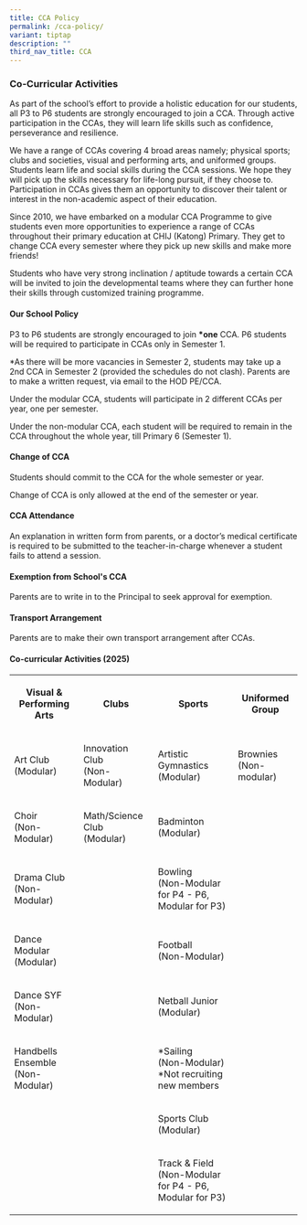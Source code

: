 ```yaml
---
title: CCA Policy
permalink: /cca-policy/
variant: tiptap
description: ""
third_nav_title: CCA
---
```

<h3>Co-Curricular Activities</h3>
<p>As part of the school’s effort to provide a holistic education for our
students, all P3 to P6 students are strongly encouraged to join a CCA.
Through active participation in the CCAs, they will learn life skills such
as confidence, perseverance and resilience.</p>
<p>We have a range of CCAs covering 4 broad areas namely; physical sports;
clubs and societies, visual and performing arts, and uniformed groups.
Students learn life and social skills during the CCA sessions. We hope
they will pick up the skills necessary for life-long pursuit, if they choose
to. Participation in CCAs gives them an opportunity to discover their talent
or interest in the non-academic aspect of their education.</p>
<p>Since 2010, we have embarked on a modular CCA Programme to give students
even more opportunities to experience a range of CCAs throughout their
primary education at CHIJ (Katong) Primary. They get to change CCA every
semester where they pick up new skills and make more friends!</p>
<p>Students who have very strong inclination / aptitude towards a certain
CCA will be invited to join the developmental teams where they can further
hone their skills through customized training programme.</p>
<h4>Our School Policy</h4>
<p>P3 to P6 students are strongly encouraged to join&nbsp;<strong>*one</strong>&nbsp;CCA.
P6 students will be required to participate in CCAs only in Semester 1.</p>
<p>*As there will be more vacancies in Semester 2, students may take up a
2nd CCA in Semester 2 (provided the schedules do not clash). Parents are
to make a written request, via email to the HOD PE/CCA.</p>
<p>Under the modular CCA, students will participate in 2 different CCAs per
year, one per semester.</p>
<p>Under the non-modular CCA, each student will be required to remain in
the CCA throughout the whole year, till Primary 6 (Semester 1).</p>
<h4>Change of CCA</h4>
<p>Students should commit to the CCA for the whole semester or year.</p>
<p>Change of CCA is only allowed at the end of the semester or year.</p>
<h4>CCA Attendance</h4>
<p>An explanation in written form from parents, or a doctor’s medical certificate
is required to be submitted to the teacher-in-charge whenever a student
fails to attend a session.</p>
<h4>Exemption from School's CCA</h4>
<p>Parents are to write in to the Principal to seek approval for exemption.</p>
<h4>Transport Arrangement</h4>
<p>Parents are to make their own transport arrangement after CCAs.</p>
<h4>Co-curricular Activities (2025)</h4>
<p></p>
<table style="minWidth: 100px">
<colgroup>
<col>
<col>
<col>
<col>
</colgroup>
<tbody>
<tr>
<th rowspan="1" colspan="1">
<p><strong>Visual &amp;<br>Performing Arts<br></strong>
</p>
</th>
<th rowspan="1" colspan="1">
<p><strong>Clubs<br></strong>
</p>
</th>
<th rowspan="1" colspan="1">
<p><strong>Sports<br></strong>
</p>
</th>
<th rowspan="1" colspan="1">
<p><strong>Uniformed Group<br></strong>
</p>
</th>
</tr>
<tr>
<td rowspan="1" colspan="1">
<p>Art Club
<br>(Modular)</p>
</td>
<td rowspan="1" colspan="1">
<p>Innovation Club
<br>(Non-Modular)</p>
</td>
<td rowspan="1" colspan="1">
<p>Artistic Gymnastics
<br>(Modular)</p>
</td>
<td rowspan="1" colspan="1">
<p>Brownies
<br>(Non-modular)</p>
</td>
</tr>
<tr>
<td rowspan="1" colspan="1">
<p>Choir
<br>(Non-Modular)</p>
</td>
<td rowspan="1" colspan="1">
<p>Math/Science Club
<br>(Modular)</p>
</td>
<td rowspan="1" colspan="1">
<p>Badminton
<br>(Modular)</p>
</td>
<td rowspan="1" colspan="1">
<p></p>
</td>
</tr>
<tr>
<td rowspan="1" colspan="1">
<p>Drama Club
<br>(Non-Modular)</p>
</td>
<td rowspan="1" colspan="1">
<p>
<br>
</p>
</td>
<td rowspan="1" colspan="1">
<p>Bowling
<br>(Non-Modular for P4 - P6,
<br>Modular for P3)</p>
</td>
<td rowspan="1" colspan="1">
<p></p>
</td>
</tr>
<tr>
<td rowspan="1" colspan="1">
<p>Dance Modular
<br>(Modular)</p>
</td>
<td rowspan="1" colspan="1">
<p></p>
</td>
<td rowspan="1" colspan="1">
<p>Football
<br>(Non-Modular)</p>
</td>
<td rowspan="1" colspan="1">
<p></p>
</td>
</tr>
<tr>
<td rowspan="1" colspan="1">
<p>Dance SYF
<br>(Non-Modular)</p>
</td>
<td rowspan="1" colspan="1">
<p></p>
</td>
<td rowspan="1" colspan="1">
<p>Netball Junior
<br>(Modular)</p>
</td>
<td rowspan="1" colspan="1">
<p></p>
</td>
</tr>
<tr>
<td rowspan="1" colspan="1">
<p>Handbells Ensemble
<br>(Non-Modular)</p>
</td>
<td rowspan="1" colspan="1">
<p></p>
</td>
<td rowspan="1" colspan="1">
<p>*Sailing
<br>(Non-Modular)
<br>*Not recruiting new members</p>
</td>
<td rowspan="1" colspan="1">
<p></p>
</td>
</tr>
<tr>
<td rowspan="1" colspan="1">
<p>
<br>
</p>
</td>
<td rowspan="1" colspan="1">
<p></p>
</td>
<td rowspan="1" colspan="1">
<p>Sports Club
<br>(Modular)</p>
</td>
<td rowspan="1" colspan="1">
<p></p>
</td>
</tr>
<tr>
<td rowspan="1" colspan="1">
<p>
<br>
</p>
</td>
<td rowspan="1" colspan="1">
<p></p>
</td>
<td rowspan="1" colspan="1">
<p>Track &amp; Field
<br>(Non-Modular for P4 - P6,
<br>Modular for P3)</p>
</td>
<td rowspan="1" colspan="1">
<p></p>
</td>
</tr>
</tbody>
</table>
<p></p>